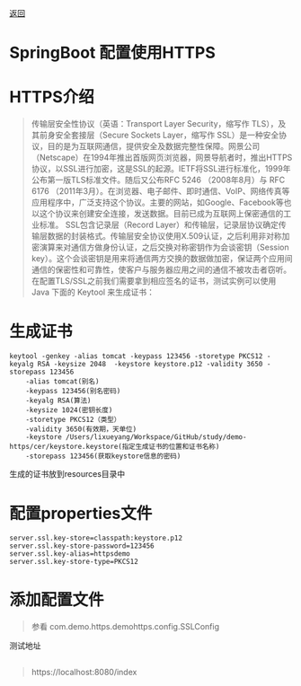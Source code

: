 [返回](../README.md)
# SpringBoot 配置使用HTTPS

HTTPS介绍
=================
>传输层安全性协议（英语：Transport Layer Security，缩写作 TLS），及其前身安全套接层（Secure Sockets Layer，缩写作 SSL）是一种安全协议，目的是为互联网通信，提供安全及数据完整性保障。网景公司（Netscape）在1994年推出首版网页浏览器，网景导航者时，推出HTTPS协议，以SSL进行加密，这是SSL的起源。IETF将SSL进行标准化，1999年公布第一版TLS标准文件。随后又公布RFC 5246 （2008年8月）与 RFC 6176 （2011年3月）。在浏览器、电子邮件、即时通信、VoIP、网络传真等应用程序中，广泛支持这个协议。主要的网站，如Google、Facebook等也以这个协议来创建安全连接，发送数据。目前已成为互联网上保密通信的工业标准。
 SSL包含记录层（Record Layer）和传输层，记录层协议确定传输层数据的封装格式。传输层安全协议使用X.509认证，之后利用非对称加密演算来对通信方做身份认证，之后交换对称密钥作为会谈密钥（Session key）。这个会谈密钥是用来将通信两方交换的数据做加密，保证两个应用间通信的保密性和可靠性，使客户与服务器应用之间的通信不被攻击者窃听。
 在配置TLS/SSL之前我们需要拿到相应签名的证书，测试实例可以使用Java 下面的 Keytool 来生成证书：

生成证书
=================

    keytool -genkey -alias tomcat -keypass 123456 -storetype PKCS12 -keyalg RSA -keysize 2048  -keystore keystore.p12 -validity 3650 -storepass 123456
        -alias tomcat(别名)  
        -keypass 123456(别名密码)   
        -keyalg RSA(算法)  
        -keysize 1024(密钥长度)  
        -storetype PKCS12（类型）
        -validity 3650(有效期，天单位)  
        -keystore /Users/lixueyang/Workspace/GitHub/study/demo-https/cer/keystore.keystore(指定生成证书的位置和证书名称)  
        -storepass 123456(获取keystore信息的密码)
        
生成的证书放到resources目录中

配置properties文件
=================
    server.ssl.key-store=classpath:keystore.p12
    server.ssl.key-store-password=123456
    server.ssl.key-alias=httpsdemo
    server.ssl.key-store-type=PKCS12
    
添加配置文件
=================
>参看 com.demo.https.demohttps.config.SSLConfig

测试地址
##
>https://localhost:8080/index
